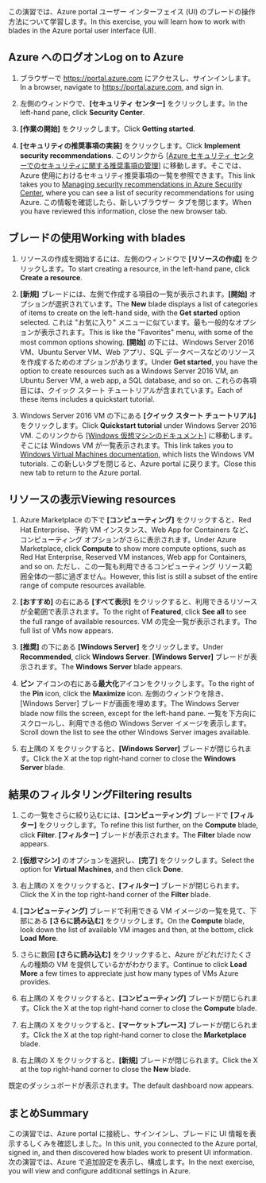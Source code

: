 <span data-ttu-id="5423d-101">この演習では、Azure portal ユーザー インターフェイス (UI) のブレードの操作方法について学習します。</span><span class="sxs-lookup"><span data-stu-id="5423d-101">In this exercise, you will learn how to work with blades in the Azure portal user interface (UI).</span></span>

## <a name="log-on-to-azure"></a><span data-ttu-id="5423d-102">Azure へのログオン</span><span class="sxs-lookup"><span data-stu-id="5423d-102">Log on to Azure</span></span>

1. <span data-ttu-id="5423d-103">ブラウザーで https://portal.azure.com にアクセスし、サインインします。</span><span class="sxs-lookup"><span data-stu-id="5423d-103">In a browser, navigate to https://portal.azure.com, and sign in.</span></span>

1. <span data-ttu-id="5423d-104">左側のウィンドウで、**[セキュリティ センター]** をクリックします。</span><span class="sxs-lookup"><span data-stu-id="5423d-104">In the left-hand pane, click **Security Center**.</span></span>

1. <span data-ttu-id="5423d-105">**[作業の開始]** をクリックします。</span><span class="sxs-lookup"><span data-stu-id="5423d-105">Click **Getting started**.</span></span>

1. <span data-ttu-id="5423d-106">**[セキュリティの推奨事項の実装]** をクリックします。</span><span class="sxs-lookup"><span data-stu-id="5423d-106">Click **Implement security recommendations**.</span></span> <span data-ttu-id="5423d-107">このリンクから [[Azure セキュリティ センターでのセキュリティに関する推奨事項の管理]](https://docs.microsoft.com/azure/security-center/security-center-recommendations) に移動します。そこでは、Azure 使用におけるセキュリティ推奨事項の一覧を参照できます。</span><span class="sxs-lookup"><span data-stu-id="5423d-107">This link takes you to [Managing security recommendations in Azure Security Center](https://docs.microsoft.com/azure/security-center/security-center-recommendations), where you can see a list of security recommendations for using Azure.</span></span> <span data-ttu-id="5423d-108">この情報を確認したら、新しいブラウザー タブを閉じます。</span><span class="sxs-lookup"><span data-stu-id="5423d-108">When you have reviewed this information, close the new browser tab.</span></span>

## <a name="working-with-blades"></a><span data-ttu-id="5423d-109">ブレードの使用</span><span class="sxs-lookup"><span data-stu-id="5423d-109">Working with blades</span></span>

1. <span data-ttu-id="5423d-110">リソースの作成を開始するには、左側のウィンドウで **[リソースの作成]** をクリックします。</span><span class="sxs-lookup"><span data-stu-id="5423d-110">To start creating a resource, in the left-hand pane, click **Create a resource**.</span></span>

1. <span data-ttu-id="5423d-111">**[新規]** ブレードには、左側で作成する項目の一覧が表示されます。**[開始]** オプションが選択されています。</span><span class="sxs-lookup"><span data-stu-id="5423d-111">The **New** blade displays a list of categories of items to create on the left-hand side, with the **Get started** option selected.</span></span> <span data-ttu-id="5423d-112">これは "お気に入り" メニューに似ています。最も一般的なオプションが表示されます。</span><span class="sxs-lookup"><span data-stu-id="5423d-112">This is like the "Favorites" menu, with some of the most common options showing.</span></span> <span data-ttu-id="5423d-113">**[開始]** の下には、Windows Server 2016 VM、Ubuntu Server VM、Web アプリ、SQL データベースなどのリソースを作成するためのオプションがあります。</span><span class="sxs-lookup"><span data-stu-id="5423d-113">Under **Get started**, you have the option to create resources such as a Windows Server 2016 VM, an Ubuntu Server VM, a web app, a SQL database, and so on.</span></span> <span data-ttu-id="5423d-114">これらの各項目には、クイック スタート チュートリアルが含まれています。</span><span class="sxs-lookup"><span data-stu-id="5423d-114">Each of these items includes a quickstart tutorial.</span></span>

1. <span data-ttu-id="5423d-115">Windows Server 2016 VM の下にある **[クイック スタート チュートリアル]** をクリックします。</span><span class="sxs-lookup"><span data-stu-id="5423d-115">Click **Quickstart tutorial** under Windows Server 2016 VM.</span></span> <span data-ttu-id="5423d-116">このリンクから [[Windows 仮想マシンのドキュメント]](https://docs.microsoft.com/azure/virtual-machines/windows/) に移動します。そこには Windows VM が一覧表示されます。</span><span class="sxs-lookup"><span data-stu-id="5423d-116">This link takes you to [Windows Virtual Machines documentation](https://docs.microsoft.com/azure/virtual-machines/windows/), which lists the Windows VM tutorials.</span></span> <span data-ttu-id="5423d-117">この新しいタブを閉じると、Azure portal に戻ります。</span><span class="sxs-lookup"><span data-stu-id="5423d-117">Close this new tab to return to the Azure portal.</span></span>

## <a name="viewing-resources"></a><span data-ttu-id="5423d-118">リソースの表示</span><span class="sxs-lookup"><span data-stu-id="5423d-118">Viewing resources</span></span>

1. <span data-ttu-id="5423d-119">Azure Marketplace の下で **[コンピューティング]** をクリックすると、Red Hat Enterprise、予約 VM インスタンス、Web App for Containers など、コンピューティング オプションがさらに表示されます。</span><span class="sxs-lookup"><span data-stu-id="5423d-119">Under Azure Marketplace, click **Compute** to show more compute options, such as Red Hat Enterprise, Reserved VM instances, Web app for Containers, and so on.</span></span> <span data-ttu-id="5423d-120">ただし、この一覧も利用できるコンピューティング リソース範囲全体の一部に過ぎません。</span><span class="sxs-lookup"><span data-stu-id="5423d-120">However, this list is still a subset of the entire range of compute resources available.</span></span>

1. <span data-ttu-id="5423d-121">**[おすすめ]** の右にある **[すべて表示]** をクリックすると、利用できるリソースが全範囲で表示されます。</span><span class="sxs-lookup"><span data-stu-id="5423d-121">To the right of **Featured**, click **See all** to see the full range of available resources.</span></span> <span data-ttu-id="5423d-122">VM の完全一覧が表示されます。</span><span class="sxs-lookup"><span data-stu-id="5423d-122">The full list of VMs now appears.</span></span>

1. <span data-ttu-id="5423d-123">**[推奨]** の下にある **[Windows Server]** をクリックします。</span><span class="sxs-lookup"><span data-stu-id="5423d-123">Under **Recommended**, click **Windows Server**.</span></span> <span data-ttu-id="5423d-124">**[Windows Server]** ブレードが表示されます。</span><span class="sxs-lookup"><span data-stu-id="5423d-124">The **Windows Server** blade appears.</span></span>

1. <span data-ttu-id="5423d-125">**ピン** アイコンの右にある**最大化**アイコンをクリックします。</span><span class="sxs-lookup"><span data-stu-id="5423d-125">To the right of the **Pin** icon, click the **Maximize** icon.</span></span> <span data-ttu-id="5423d-126">左側のウィンドウを除き、[Windows Server] ブレードが画面を埋めます。</span><span class="sxs-lookup"><span data-stu-id="5423d-126">The Windows Server blade now fills the screen, except for the left-hand pane.</span></span> <span data-ttu-id="5423d-127">一覧を下方向にスクロールし、利用できる他の Windows Server イメージを表示します。</span><span class="sxs-lookup"><span data-stu-id="5423d-127">Scroll down the list to see the other Windows Server images available.</span></span>

1. <span data-ttu-id="5423d-128">右上隅の X をクリックすると、**[Windows Server]** ブレードが閉じられます。</span><span class="sxs-lookup"><span data-stu-id="5423d-128">Click the X at the top right-hand corner to close the **Windows Server** blade.</span></span>

## <a name="filtering-results"></a><span data-ttu-id="5423d-129">結果のフィルタリング</span><span class="sxs-lookup"><span data-stu-id="5423d-129">Filtering results</span></span>

1. <span data-ttu-id="5423d-130">この一覧をさらに絞り込むには、**[コンピューティング]** ブレードで **[フィルター]** をクリックします。</span><span class="sxs-lookup"><span data-stu-id="5423d-130">To refine this list further, on the **Compute** blade, click **Filter**.</span></span> <span data-ttu-id="5423d-131">**[フィルター]** ブレードが表示されます。</span><span class="sxs-lookup"><span data-stu-id="5423d-131">The **Filter** blade now appears.</span></span>

1. <span data-ttu-id="5423d-132">**[仮想マシン]** のオプションを選択し、**[完了]** をクリックします。</span><span class="sxs-lookup"><span data-stu-id="5423d-132">Select the option for **Virtual Machines**, and then click **Done**.</span></span>

1. <span data-ttu-id="5423d-133">右上隅の X をクリックすると、**[フィルター]** ブレードが閉じられます。</span><span class="sxs-lookup"><span data-stu-id="5423d-133">Click the X in the top right-hand corner of the **Filter** blade.</span></span>

1. <span data-ttu-id="5423d-134">**[コンピューティング]** ブレードで利用できる VM イメージの一覧を見て、下部にある **[さらに読み込む]** をクリックします。</span><span class="sxs-lookup"><span data-stu-id="5423d-134">On the **Compute** blade, look down the list of available VM images and then, at the bottom, click **Load More**.</span></span>

1. <span data-ttu-id="5423d-135">さらに数回 **[さらに読み込む]** をクリックすると、Azure がどれだけたくさんの種類の VM を提供しているかがわかります。</span><span class="sxs-lookup"><span data-stu-id="5423d-135">Continue to click **Load More** a few times to appreciate just how many types of VMs Azure provides.</span></span>

1. <span data-ttu-id="5423d-136">右上隅の X をクリックすると、**[コンピューティング]** ブレードが閉じられます。</span><span class="sxs-lookup"><span data-stu-id="5423d-136">Click the X at the top right-hand corner to close the **Compute** blade.</span></span>

1. <span data-ttu-id="5423d-137">右上隅の X をクリックすると、**[マーケットプレース]** ブレードが閉じられます。</span><span class="sxs-lookup"><span data-stu-id="5423d-137">Click the X at the top right-hand corner to close the **Marketplace** blade.</span></span>

1. <span data-ttu-id="5423d-138">右上隅の X をクリックすると、**[新規]** ブレードが閉じられます。</span><span class="sxs-lookup"><span data-stu-id="5423d-138">Click the X at the top right-hand corner to close the **New** blade.</span></span>

<span data-ttu-id="5423d-139">既定のダッシュボードが表示されます。</span><span class="sxs-lookup"><span data-stu-id="5423d-139">The default dashboard now appears.</span></span>

## <a name="summary"></a><span data-ttu-id="5423d-140">まとめ</span><span class="sxs-lookup"><span data-stu-id="5423d-140">Summary</span></span>

<span data-ttu-id="5423d-141">この演習では、Azure portal に接続し、サインインし、ブレードに UI 情報を表示するしくみを確認しました。</span><span class="sxs-lookup"><span data-stu-id="5423d-141">In this unit, you connected to the Azure portal, signed in, and then discovered how blades work to present UI information.</span></span> <span data-ttu-id="5423d-142">次の演習では、Azure で追加設定を表示し、構成します。</span><span class="sxs-lookup"><span data-stu-id="5423d-142">In the next exercise, you will view and configure additional settings in Azure.</span></span>
